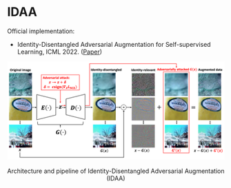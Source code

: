 # IDAA

Official implementation:
- Identity-Disentangled Adversarial Augmentation for Self-supervised Learning, ICML 2022. ([Paper](https://proceedings.mlr.press/v162/yang22s/yang22s.pdf))

<div align="center">
  <img src="IDAA.png" width="750px" />
  <p>Architecture and pipeline of Identity-Disentangled Adversarial Augmentation (IDAA)</p>
</div>
